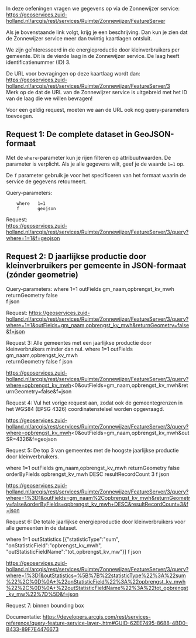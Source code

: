 In deze oefeningen vragen we gegevens op via de Zonnewijzer service:    
https://geoservices.zuid-holland.nl/arcgis/rest/services/Ruimte/Zonnewijzer/FeatureServer   

Als je bovenstaande link volgt, krijg je een beschrijving. Dan kun je zien dat de Zonnewijzer service meer dan twintig kaartlagen ontsluit. 

We zijn geïnteresseerd in de energieproductie door kleinverbruikers per gemeente. Dit is de vierde laag in de Zonnewijzer service. De laag heeft identificatienummer (ID) 3.    

De URL voor bevragingen op deze kaartlaag wordt dan:    
https://geoservices.zuid-holland.nl/arcgis/rest/services/Ruimte/Zonnewijzer/FeatureServer/3      
Merk op de dat de URL van de Zonnewijzer service is uitgebreid met het ID van de laag die we willen bevragen!    

Voor een geldig request, moeten we aan de URL ook nog query-parameters toevoegen.    

## Request 1: De complete dataset in GeoJSON-formaat

Met de `where`-parameter kun je rijen filteren op attribuutwaarden. De parameter is verplicht. Als je alle gegevens wilt, geef je de waarde `1=1` op. 

De `f` parameter gebruik je voor het specificeren van het formaat waarin de service de gegevens retourneert.    

Query-parameters:
```
    where 	1=1	
    f		geojson	
```
	
Request:<br>
https://geoservices.zuid-holland.nl/arcgis/rest/services/Ruimte/Zonnewijzer/FeatureServer/3/query?where=1=1&f=geojson

## Request 2: D jaarlijkse productie door kleinverbruikers per gemeente in JSON-formaat (zónder geometrie)

Query-parameters:
    where	1=1
    outFields	gm_naam,opbrengst_kv_mwh	
    returnGeometry false	
    f       json

Request:
https://geoservices.zuid-holland.nl/arcgis/rest/services/Ruimte/Zonnewijzer/FeatureServer/3/query?where=1=1&outFields=gm_naam,opbrengst_kv_mwh&returnGeometry=false&f=json

Request 3: Alle gemeentes met een jaarlijkse productie door kleinverbruikers minder dan nul. 
where	1=1
outFields	gm_naam,opbrengst_kv_mwh	
returnGeometry false
f       json

https://geoservices.zuid-holland.nl/arcgis/rest/services/Ruimte/Zonnewijzer/FeatureServer/3/query?where=opbrengst_kv_mwh<0&outFields=gm_naam,opbrengst_kv_mwh&returnGeometry=false&f=json


Request 4: Vul het vorige request aan, zodat ook de gemeentegrenzen in het WGS84 (EPSG 4326) coordinatenstelsel worden opgevraagd.

https://geoservices.zuid-holland.nl/arcgis/rest/services/Ruimte/Zonnewijzer/FeatureServer/3/query?where=opbrengst_kv_mwh<0&outFields=gm_naam,opbrengst_kv_mwh&outSR=4326&f=geojson

Request 5: De top 3 van gemeentes met de hoogste jaarlijkse productie door kleinverbruikers. 

where	1=1
outFields	gm_naam,opbrengst_kv_mwh
returnGeometry	false
orderByFields	opbrengst_kv_mwh DESC
resultRecordCount	3
f	json

https://geoservices.zuid-holland.nl/arcgis/rest/services/Ruimte/Zonnewijzer/FeatureServer/3/query?where=1%3D1&outFields=gm_naam%2Copbrengst_kv_mwh&returnGeometry=false&orderByFields=opbrengst_kv_mwh+DESC&resultRecordCount=3&f=json

Request 6: De totale jaarlijkse energieproductie door kleinverbruikers voor alle gemeenten in de dataset.

where 1=1
outStatistics	[{"statisticType":"sum", "onStatisticField":"opbrengst_kv_mwh", "outStatisticFieldName":"tot_opbrengst_kv_mw"}]
f	json

https://geoservices.zuid-holland.nl/arcgis/rest/services/Ruimte/Zonnewijzer/FeatureServer/3/query?where=1%3D1&outStatistics=%5B%7B%22statisticType%22%3A%22sum%22%2C%0D%0A+%22onStatisticField%22%3A%22opbrengst_kv_mwh%22%2C%0D%0A+%22outStatisticFieldName%22%3A%22tot_opbrengst_kv_mw%22%7D%5D&f=json

Request 7: binnen bounding box
 
Documentatie: https://developers.arcgis.com/rest/services-reference/query-feature-service-layer-.htm#GUID-62EE7495-8688-4BD0-B433-89F7E4476673






